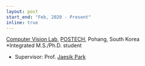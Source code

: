 ```yaml
---
layout: post
start_end: "Feb, 2020 - Present"
inline: true
---
```


[Computer Vision Lab](http://cvlab.postech.ac.kr/lab/), [POSTECH](https://www.postech.ac.kr/eng/), Pohang, South Korea \
*Integrated M.S./Ph.D. student
- Supervisor: Prof. [Jaesik Park](https://jaesik.info/)